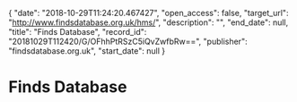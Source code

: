 {
  "date": "2018-10-29T11:24:20.467427", 
  "open_access": false, 
  "target_url": "http://www.findsdatabase.org.uk/hms/", 
  "description": "", 
  "end_date": null, 
  "title": "Finds Database", 
  "record_id": "20181029T112420/G/OFhhPtRSzC5iQvZwfbRw==", 
  "publisher": "findsdatabase.org.uk", 
  "start_date": null
}

# Finds Database

